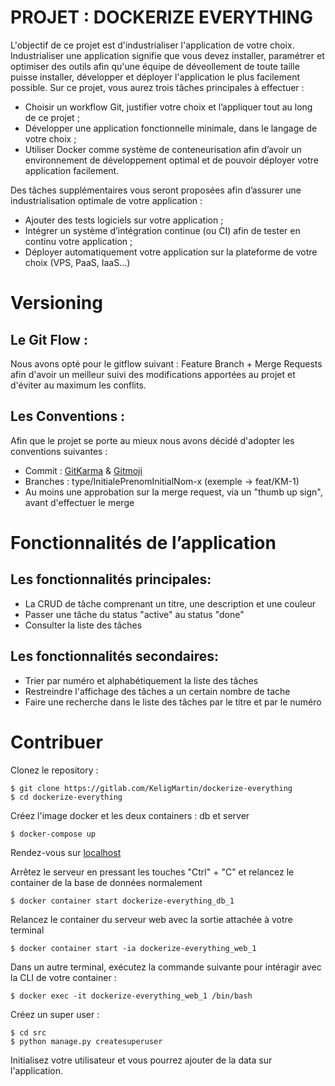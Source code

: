 ﻿﻿PROJET :  DOCKERIZE EVERYTHING
================
L'objectif de ce projet est d'industrialiser l'application de votre choix. Industrialiser une application signifie que vous devez installer, paramétrer et optimiser des outils afin qu'une équipe de déveollement de toute taille puisse installer, développer et déployer l'application le plus facilement possible.
Sur ce projet, vous aurez trois tâches principales à effectuer :
- Choisir un workflow Git, justifier votre choix et l’appliquer tout au long de ce projet ;
- Développer une application fonctionnelle minimale, dans le langage de votre choix ;
- Utiliser Docker comme système de conteneurisation afin d’avoir un environnement de développement optimal et de pouvoir déployer votre application facilement.

Des tâches supplémentaires vous seront proposées afin d’assurer une industrialisation optimale de votre application :
- Ajouter des tests logiciels sur votre application ;
- Intégrer un système d’intégration continue (ou CI) afin de tester en continu votre application ;
- Déployer automatiquement votre application sur la plateforme de votre choix (VPS, PaaS, IaaS...)

Versioning
===============

Le Git Flow :
--------------
Nous avons opté pour le gitflow suivant : Feature Branch + Merge Requests afin d'avoir un meilleur suivi des modifications apportées au projet et d'éviter au maximum les conflits.

Les Conventions :
--------------------
Afin que le projet se porte au mieux nous avons décidé d'adopter les conventions suivantes :
 - Commit : [GitKarma](http://karma-runner.github.io/4.0/dev/git-commit-msg.html) & [Gitmoji](https://gitmoji.carloscuesta.me/)
 - Branches : type/InitialePrenomInitialNom-x (exemple -> feat/KM-1)
 - Au moins une approbation sur la merge request, via un "thumb up sign", avant d'effectuer le merge

Fonctionnalités de l’application 
===============

Les fonctionnalités principales:
--------------------
- La CRUD de tâche comprenant un titre, une description et une couleur
- Passer une tâche du status "active" au status "done"
- Consulter la liste des tâches

Les fonctionnalités secondaires:
--------------------
- Trier par numéro et alphabétiquement la liste des tâches
- Restreindre l'affichage des tâches a un certain nombre de tache
- Faire une recherche dans le liste des tâches par le titre et par le numéro

Contribuer 
===============

Clonez le repository : 

    $ git clone https://gitlab.com/KeligMartin/dockerize-everything
    $ cd dockerize-everything

Créez l'image docker et les deux containers : db et server
    
    $ docker-compose up
    
Rendez-vous sur [localhost](http://localhost:8000)

Arrêtez le serveur en pressant les touches "Ctrl" + "C" et relancez le container de la base de données normalement

    $ docker container start dockerize-everything_db_1
    
Relancez le container du serveur web avec la sortie attachée à votre terminal

    $ docker container start -ia dockerize-everything_web_1

Dans un autre terminal, exécutez la commande suivante pour intéragir avec la CLI de votre container :

    $ docker exec -it dockerize-everything_web_1 /bin/bash
    
    
Créez un super user :

    $ cd src
    $ python manage.py createsuperuser

Initialisez votre utilisateur et vous pourrez ajouter de la data sur l'application.